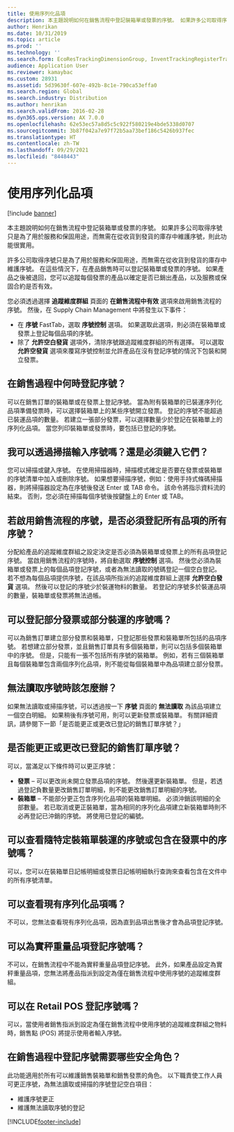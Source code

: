 ```yaml
---
title: 使用序列化品項
description: 本主題說明如何在銷售流程中登記裝箱單或發票的序號。 如果許多公司取得序號只是為了用於服務和保固用途，而無需在從收貨到發貨的庫存中維護序號，則此功能很實用。
author: Henrikan
ms.date: 10/31/2019
ms.topic: article
ms.prod: ''
ms.technology: ''
ms.search.form: EcoResTrackingDimensionGroup, InventTrackingRegisterTrans, SalesEditLines, SalesTable, InventSerial
audience: Application User
ms.reviewer: kamaybac
ms.custom: 28931
ms.assetid: 5d39630f-607e-492b-8c1e-790ca53effa0
ms.search.region: Global
ms.search.industry: Distribution
ms.author: henrikan
ms.search.validFrom: 2016-02-28
ms.dyn365.ops.version: AX 7.0.0
ms.openlocfilehash: 62e53ec57a8d5c5c922f580219e4bde5338d0707
ms.sourcegitcommit: 3b87f042a7e97f72b5aa73bef186c5426b937fec
ms.translationtype: HT
ms.contentlocale: zh-TW
ms.lasthandoff: 09/29/2021
ms.locfileid: "8448443"
---
```

# <a name="working-with-serialized-items"></a>使用序列化品項

[!include [banner](../includes/banner.md)]

本主題說明如何在銷售流程中登記裝箱單或發票的序號。 如果許多公司取得序號只是為了用於服務和保固用途，而無需在從收貨到發貨的庫存中維護序號，則此功能很實用。

許多公司取得序號只是為了用於服務和保固用途，而無需在從收貨到發貨的庫存中維護序號。 在這些情況下，在產品銷售時可以登記裝箱單或發票的序號。 如果產品之後被退回，您可以追蹤每個發票的產品以確定是否已銷出產品，以及服務或保固合約是否有效。

您必須透過選擇 **追蹤維度群組** 頁面的 **在銷售流程中有效** 選項來啟用銷售流程的序號。 然後，在 Supply Chain Management 中將發生以下事件：
-   在 **序號** FastTab，選取 **序號控制** 選項。 如果選取此選項，則必須在裝箱單或發票上登記每個品項的序號。
-   除了 **允許空白發貨** 選項外，清除序號跟追蹤維度群組的所有選擇。 可以選取 **允許空發貨** 選項來覆寫序號控制並允許產品在沒有登記序號的情況下包裝和開立發票。

## <a name="when-do-i-register-serial-numbers-during-the-sales-process"></a>在銷售過程中何時登記序號？
可以在銷售訂單的裝箱單或在發票上登記序號。 當為附有裝箱單的已裝運序列化品項準備發票時，可以選擇裝箱單上的某些序號開立發票。 登記的序號不能超過已裝運品項的數量。 若建立一張部分發票，可以選擇數量少於登記在裝箱單上的序列化品項。 當您列印裝箱單或發票時，要包括已登記的序號。

## <a name="can-i-enter-serial-numbers-by-scanning-them-or-do-i-have-to-type-them"></a>我可以透過掃描輸入序號嗎？還是必須鍵入它們？
您可以掃描或鍵入序號。 在使用掃描器時，掃描模式確定是否要在發票或裝箱單的序號清單中加入或刪除序號。 如果想要掃描序號，例如：使用手持式條碼掃描器，則將掃描器設定為在序號後發送 Enter 或 TAB 命令。 該命令將指示資料流的結束。 否則，您必須在掃描每個序號後按鍵盤上的 Enter 或 TAB。

## <a name="if-i-enable-serial-numbers-for-the-sales-process-do-i-have-to-register-all-serial-numbers-for-all-items"></a>若啟用銷售流程的序號，是否必須登記所有品項的所有序號？
分配給產品的追蹤維度群組之設定決定是否必須為裝箱單或發票上的所有品項登記序號。 當啟用銷售流程的序號時，將自動選取 **序號控制** 選項。 然後您必須為裝箱單或發票上的每個品項登記序號，或者為無法讀取的號碼登記一個空白登記。 若不想為每個品項提供序號，在該品項所指派的追蹤維度群組上選擇 **允許空白發貨** 選項。 然後可以登記的序號少於裝運物料的數量。 若登記的序號多於裝運品項的數量，裝箱單或發票將無法過帳。

## <a name="can-i-register-serial-numbers-for-partial-invoices-and-partial-shipments"></a>可以登記部分發票或部分裝運的序號嗎？
可以為銷售訂單建立部分發票和裝箱單，只登記那些發票和裝箱單所包括的品項序號。 若想建立部分發票，並且銷售訂單具有多個裝箱單，則可以包括多個裝箱單中的序號。 但是，只能有一張不包括所有序號的裝箱單。 例如，若有三個裝箱單且每個裝箱單包含兩個序列化品項，則不能從每個裝箱單中為品項建立部分發票。

## <a name="what-do-i-do-when-a-serial-number-isnt-readable"></a>無法讀取序號時該怎麼辦？
如果無法讀取或掃描序號，可以透過按一下 **序號** 頁面的 **無法讀取** 為該品項建立一個空白明細。 如果稍後有序號可用，則可以更新發票或裝箱單。 有關詳細資訊，請參閱下一節「是否能更正或更改已登記的銷售訂單序號？」

## <a name="can-i-correct-or-change-the-serial-numbers-that-i-have-registered-for-a-sales-order"></a>是否能更正或更改已登記的銷售訂單序號？
可以，當滿足以下條件時可以更正序號：
-   **發票** – 可以更改尚未開立發票品項的序號。 然後還更新裝箱單。 但是，若透過登記負數量更改銷售訂單明細，則不能更改銷售訂單明細的序號。
-   **裝箱單** – 不能部分更正包含序列化品項的裝箱單明細。 必須沖銷該明細的全部數量。 若已取消或更正裝箱單，當為相同的序列化品項建立新裝箱單時則不必再登記已沖銷的序號。 將使用已登記的編號。

## <a name="can-i-view-the-serial-numbers-that-were-shipped-together-with-a-specific-packing-slip-or-that-were-included-on-an-invoice"></a>可以查看隨特定裝箱單裝運的序號或包含在發票中的序號嗎？
可以，您可以在裝箱單日記帳明細或發票日記帳明細執行查詢來查看包含在文件中的所有序號清單。

## <a name="can-i-view-the-serialized-items-that-i-have-on-hand"></a>可以查看現有序列化品項嗎？
不可以，您無法查看現有序列化品項，因為直到品項出售後才會為品項登記序號。

## <a name="can-i-register-serial-numbers-for-catchweight-items"></a>可以為實秤重量品項登記序號嗎？
不可以，在銷售流程中不能為實秤重量品項登記序號。 此外，如果產品設定為實秤重量品項，您無法將產品指派到設定為僅在銷售流程中使用序號的追蹤維度群組。

## <a name="can-i-register-serial-numbers-at-the-retail-pos"></a>可以在 Retail POS 登記序號嗎？

可以，當使用者銷售指派到設定為僅在銷售流程中使用序號的追蹤維度群組之物料時，銷售點 (POS) 將提示使用者輸入序號。

## <a name="what-security-roles-are-required-in-order-to-register-serial-numbers-during-the-sales-process"></a>在銷售過程中登記序號需要哪些安全角色？
此功能適用於所有可以維護銷售裝箱單和銷售發票的角色。 以下職責使工作人員可更正序號，為無法讀取或掃描的序號登記空白項目：
-   維護序號更正
-   維護無法讀取序號的登記







[!INCLUDE[footer-include](../../includes/footer-banner.md)]